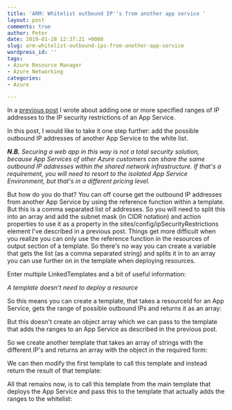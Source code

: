 ```yaml
---
title: 'ARM: Whitelist outbound IP''s from another app service '
layout: post
comments: true
author: Peter
date: 2019-01-28 12:37:21 +0000
slug: arm-whitelist-outbound-ips-from-another-app-service
wordpress_id: ''
tags:
- Azure Resource Manager
- Azure Networking
categories:
- Azure

---
```

In a [previous post](/2019/01/28/arm-create-generic-ip-whitelisting-template) I wrote about adding one or more specified ranges of IP addresses to the IP security restrictions of an App Service.

In this post, I would like to take it one step further: add the possible outbound IP addresses of another App Service to the white list.

**_N.B._** _Securing a web app in this way is not a total security solution, because App Services of other Azure customers can share the same outbound IP addresses within the shared network infrastructure. If that's a requirement, you will need to resort to the isolated App Service Environment, but that's in a different pricing level._

But how do you do that? You can off course get the outbound IP addresses from another App Service by using the reference function within a template.  But this is a comma separated list of addresses. So you will need to split this into an array and add the subnet mask (in CIDR notation) and action properties to use it as a property in the sites/config/ipSecurityRestrictions element I've described in a previous post. Things get more difficult when you realize you can only use the reference function in the resources of output section of a template. So there's no way you can create a variable that gets the list (as a comma separated string) and splits it in to an array you can use further on in the template when deploying resources.

Enter multiple LinkedTemplates and a bit of useful information:

_A template doesn't need to deploy a resource_

So this means you can create a template, that takes a resourceId for an App Service, gets the range of possible outbound IPs and returns it as an array:

<script src="[https://gist.github.com/petergerritsen/cfea06a3936b77d1d1907ca4e2bb4a2f.js](https://gist.github.com/petergerritsen/cfea06a3936b77d1d1907ca4e2bb4a2f.js "https://gist.github.com/petergerritsen/cfea06a3936b77d1d1907ca4e2bb4a2f.js")"></script>

But this doesn't create an object array which we can pass to the template that adds the ranges to an App Service as described in the previous post.

So we create another template that takes an array of strings with the different IP's and returns an array with the object in the required form:

<script src="[https://gist.github.com/petergerritsen/17f68f16411efa5236b95d6c6306bda3.js](https://gist.github.com/petergerritsen/17f68f16411efa5236b95d6c6306bda3.js "https://gist.github.com/petergerritsen/17f68f16411efa5236b95d6c6306bda3.js")"></script>

We can then modify the first template to call this template and instead return the result of that template:

<script src="[https://gist.github.com/petergerritsen/3f5866a19244cb7ddcd7b1b2a917cbe3.js](https://gist.github.com/petergerritsen/3f5866a19244cb7ddcd7b1b2a917cbe3.js "https://gist.github.com/petergerritsen/3f5866a19244cb7ddcd7b1b2a917cbe3.js")"></script>

All that remains now, is to call this template from the main template that deploys the App Service and pass this to the template that actually adds the ranges to the whitelist:

<script src="[https://gist.github.com/petergerritsen/0d2138e721cbaa0c240c436b0ee4b4fd.js](https://gist.github.com/petergerritsen/0d2138e721cbaa0c240c436b0ee4b4fd.js "https://gist.github.com/petergerritsen/0d2138e721cbaa0c240c436b0ee4b4fd.js")"></script>